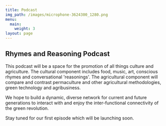 ```yaml
---
title: Podcast
img_path: /images/microphone-3624300_1280.png
menu:
  main:
    weight: 3
layout: page
---
```


## Rhymes and Reasoning Podcast

This podcast will be a space for the promotion of all things culture and agriculture. The cultural component includes food, music, art, conscious rhymes and conversational 'reasonings'. The agricultural component will compare and contrast permaculture and other agricultural methodologies, green technology and agribusiness.

We hope to build a dynamic, diverse network for current and future generations to interact with and enjoy the inter-functional connectivity of the green revolution.

Stay tuned for our first episode which will be launching soon.
